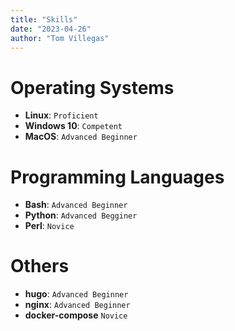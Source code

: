 ```yaml
---
title: "Skills"
date: "2023-04-26"
author: "Tom Villegas"
---
```


# Operating Systems

- **Linux**: `Proficient`
- **Windows 10**: `Competent`
- **MacOS**: `Advanced Beginner`

# Programming Languages

- **Bash**: `Advanced Beginner`
- **Python**: `Advanced Begginer`
- **Perl**: `Novice`

# Others

- **hugo**: `Advanced Beginner`
- **nginx**: `Advanced Beginner`
- **docker-compose** `Novice`
